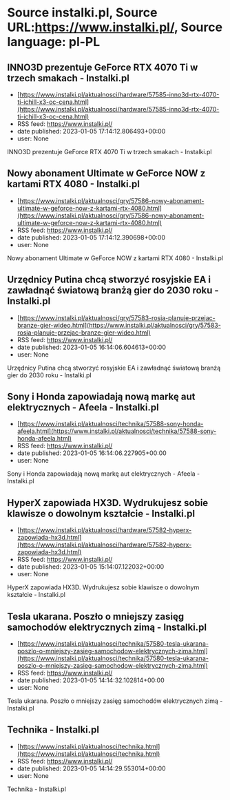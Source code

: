 # Source instalki.pl, Source URL:https://www.instalki.pl/, Source language: pl-PL

## INNO3D prezentuje GeForce RTX 4070 Ti w trzech smakach - Instalki.pl
 - [https://www.instalki.pl/aktualnosci/hardware/57585-inno3d-rtx-4070-ti-ichill-x3-oc-cena.html](https://www.instalki.pl/aktualnosci/hardware/57585-inno3d-rtx-4070-ti-ichill-x3-oc-cena.html)
 - RSS feed: https://www.instalki.pl/
 - date published: 2023-01-05 17:14:12.806493+00:00
 - user: None

INNO3D prezentuje GeForce RTX 4070 Ti w trzech smakach - Instalki.pl

## Nowy abonament Ultimate w GeForce NOW z kartami RTX 4080 - Instalki.pl
 - [https://www.instalki.pl/aktualnosci/gry/57586-nowy-abonament-ultimate-w-geforce-now-z-kartami-rtx-4080.html](https://www.instalki.pl/aktualnosci/gry/57586-nowy-abonament-ultimate-w-geforce-now-z-kartami-rtx-4080.html)
 - RSS feed: https://www.instalki.pl/
 - date published: 2023-01-05 17:14:12.390698+00:00
 - user: None

Nowy abonament Ultimate w GeForce NOW z kartami RTX 4080 - Instalki.pl

## Urzędnicy Putina chcą stworzyć rosyjskie EA i zawładnąć światową branżą gier do 2030 roku - Instalki.pl
 - [https://www.instalki.pl/aktualnosci/gry/57583-rosja-planuje-przejac-branze-gier-wideo.html](https://www.instalki.pl/aktualnosci/gry/57583-rosja-planuje-przejac-branze-gier-wideo.html)
 - RSS feed: https://www.instalki.pl/
 - date published: 2023-01-05 16:14:06.604613+00:00
 - user: None

Urzędnicy Putina chcą stworzyć rosyjskie EA i zawładnąć światową branżą gier do 2030 roku - Instalki.pl

## Sony i Honda zapowiadają nową markę aut elektrycznych - Afeela - Instalki.pl
 - [https://www.instalki.pl/aktualnosci/technika/57588-sony-honda-afeela.html](https://www.instalki.pl/aktualnosci/technika/57588-sony-honda-afeela.html)
 - RSS feed: https://www.instalki.pl/
 - date published: 2023-01-05 16:14:06.227905+00:00
 - user: None

Sony i Honda zapowiadają nową markę aut elektrycznych - Afeela - Instalki.pl

## HyperX zapowiada HX3D. Wydrukujesz sobie klawisze o dowolnym kształcie - Instalki.pl
 - [https://www.instalki.pl/aktualnosci/hardware/57582-hyperx-zapowiada-hx3d.html](https://www.instalki.pl/aktualnosci/hardware/57582-hyperx-zapowiada-hx3d.html)
 - RSS feed: https://www.instalki.pl/
 - date published: 2023-01-05 15:14:07.122032+00:00
 - user: None

HyperX zapowiada HX3D. Wydrukujesz sobie klawisze o dowolnym kształcie - Instalki.pl

## Tesla ukarana. Poszło o mniejszy zasięg samochodów elektrycznych zimą - Instalki.pl
 - [https://www.instalki.pl/aktualnosci/technika/57580-tesla-ukarana-poszlo-o-mniejszy-zasieg-samochodow-elektrycznych-zima.html](https://www.instalki.pl/aktualnosci/technika/57580-tesla-ukarana-poszlo-o-mniejszy-zasieg-samochodow-elektrycznych-zima.html)
 - RSS feed: https://www.instalki.pl/
 - date published: 2023-01-05 14:14:32.102814+00:00
 - user: None

Tesla ukarana. Poszło o mniejszy zasięg samochodów elektrycznych zimą - Instalki.pl

## Technika - Instalki.pl
 - [https://www.instalki.pl/aktualnosci/technika.html](https://www.instalki.pl/aktualnosci/technika.html)
 - RSS feed: https://www.instalki.pl/
 - date published: 2023-01-05 14:14:29.553014+00:00
 - user: None

Technika - Instalki.pl
